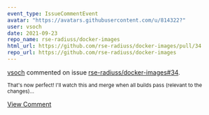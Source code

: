 ```yaml
---
event_type: IssueCommentEvent
avatar: "https://avatars.githubusercontent.com/u/814322?"
user: vsoch
date: 2021-09-23
repo_name: rse-radiuss/docker-images
html_url: https://github.com/rse-radiuss/docker-images/pull/34
repo_url: https://github.com/rse-radiuss/docker-images
---
```


<a href='https://github.com/vsoch' target='_blank'>vsoch</a> commented on issue <a href='https://github.com/rse-radiuss/docker-images/pull/34' target='_blank'>rse-radiuss/docker-images#34</a>.

<small>That's now perfect! I'll watch this and merge when all builds pass (relevant to the changes)...</small>

<a href='https://github.com/rse-radiuss/docker-images/pull/34' target='_blank'>View Comment</a>